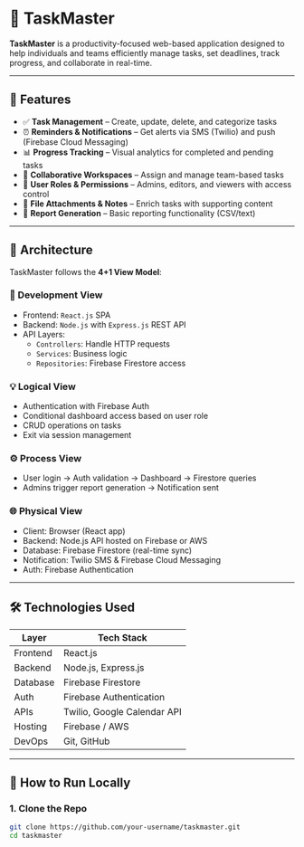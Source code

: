 # 🧠 TaskMaster

**TaskMaster** is a productivity-focused web-based application designed to help individuals and teams efficiently manage tasks, set deadlines, track progress, and collaborate in real-time.

---

## 📌 Features

- ✅ **Task Management** – Create, update, delete, and categorize tasks
- ⏰ **Reminders & Notifications** – Get alerts via SMS (Twilio) and push (Firebase Cloud Messaging)
- 📊 **Progress Tracking** – Visual analytics for completed and pending tasks
- 👥 **Collaborative Workspaces** – Assign and manage team-based tasks
- 🔐 **User Roles & Permissions** – Admins, editors, and viewers with access control
- 📁 **File Attachments & Notes** – Enrich tasks with supporting content
- 📄 **Report Generation** – Basic reporting functionality (CSV/text)

---

## 🧱 Architecture

TaskMaster follows the **4+1 View Model**:

### 🔧 Development View
- Frontend: `React.js` SPA
- Backend: `Node.js` with `Express.js` REST API
- API Layers:
  - `Controllers`: Handle HTTP requests
  - `Services`: Business logic
  - `Repositories`: Firebase Firestore access

### 💡 Logical View
- Authentication with Firebase Auth
- Conditional dashboard access based on user role
- CRUD operations on tasks
- Exit via session management

### ⚙️ Process View
- User login → Auth validation → Dashboard → Firestore queries
- Admins trigger report generation → Notification sent

### 🌐 Physical View
- Client: Browser (React app)
- Backend: Node.js API hosted on Firebase or AWS
- Database: Firebase Firestore (real-time sync)
- Notification: Twilio SMS & Firebase Cloud Messaging
- Auth: Firebase Authentication

---

## 🛠️ Technologies Used

| Layer        | Tech Stack                          |
|--------------|--------------------------------------|
| Frontend     | React.js                            |
| Backend      | Node.js, Express.js                 |
| Database     | Firebase Firestore                  |
| Auth         | Firebase Authentication             |
| APIs         | Twilio, Google Calendar API         |
| Hosting      | Firebase / AWS                      |
| DevOps       | Git, GitHub                         |

---

## 🧪 How to Run Locally

### 1. Clone the Repo
```bash
git clone https://github.com/your-username/taskmaster.git
cd taskmaster

 
